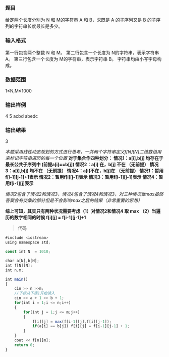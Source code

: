 ### 题目
给定两个长度分别为 N 和 M的字符串 A 和 B，求既是 A 的子序列又是 B 的子序列的字符串长度最长是多少。

### 输入格式

第一行包含两个整数 N 和 M。
第二行包含一个长度为 N的字符串，表示字符串 A。
第三行包含一个长度为 M的字符串，表示字符串 B。
字符串均由小写字母构成。

### 数据范围
1≤N,M≤1000

### 输出样例
4 5
acbd
abedc

### 输出结果
3

_本题采用线性动态规划的方式进行思考，一共两个字符串定义f[N][N]二维数组用来标记字符串遍历的每一个位置_
**对于集合作四种划分：
情况1：a[i],b[j] 均存在于 最长公共子序列中 (前提a[i]==b[j])
情况2：a[i] 在，b[j] 不在   （无前提）
情况3：a[i],b[j] 均不在     （无前提）
情况4：a[i]不在，b[j]在     （无前提）
情况1：暂用f[i-1][j-1]+1表示
情况2：暂用f[i][j-1]表示
情况3：暂用f[i-1][j-1]表示
情况4：暂用f[i-1][j]表示**

_情况2包含了情况2和情况3，情况4包含了情况4和情况3，对三种情况做max虽然答案会有交集的部分但是不会影响max之后的结果（非常重要的思想）_

**综上可知，其实只有两种状况需要考虑（1）对情况2和情况4 取 max （2）当遍历的数字相同的时候 f[i][j] = f[i-1][j-1]+1**

> 代码
```js
#include <iostream>
using namespace std;

const int N  = 1010;

char a[N],b[N];
int f[N][N];
int n,m;

int main()
{
    cin >> n >>m;
    //下标从下表1开始读入
    cin >> a + 1 >> b + 1;
    for(int i = 1;i <= n;i++)
    {
        for(int j = 1;j <= m;j++)
        {
            f[i][j] = max(f[i-1][j],f[i][j-1]);
            if(a[i] == b[j]) f[i][j] = f[i-1][j-1] + 1;
        }
    }
    cout << f[n][m];
    return 0;
}
```